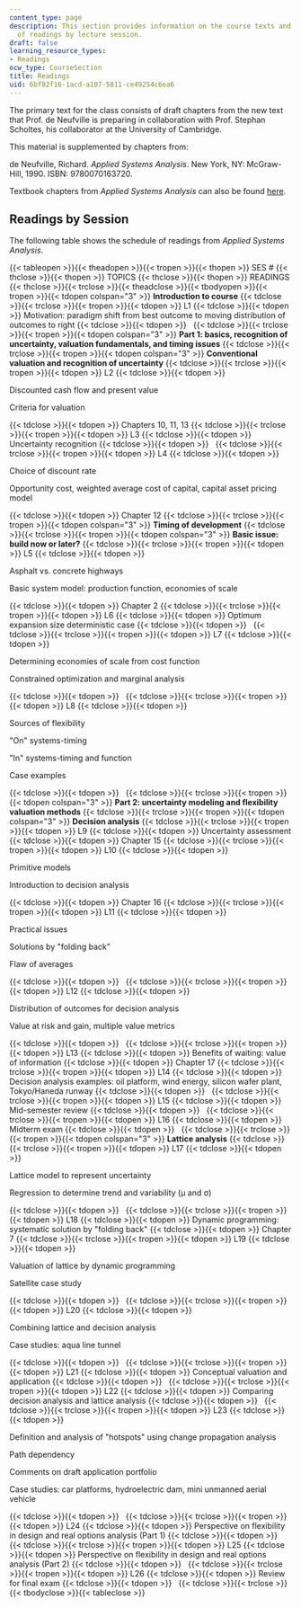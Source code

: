 ```yaml
---
content_type: page
description: This section provides information on the course texts and the schedule
  of readings by lecture session.
draft: false
learning_resource_types:
- Readings
ocw_type: CourseSection
title: Readings
uid: 6bf82f16-1acd-a107-5811-ce49254c6ea6
---
```

The primary text for the class consists of draft chapters from the new text that Prof. de Neufville is preparing in collaboration with Prof. Stephan Scholtes, his collaborator at the University of Cambridge.

This material is supplemented by chapters from:

de Neufville, Richard. *Applied Systems Analysis*. New York, NY: McGraw-Hill, 1990. ISBN: 9780070163720.

Textbook chapters from *Applied Systems Analysis* can also be found [here](https://web.mit.edu/ardent/www/ASA_Text/asa_Text_index.html).

## Readings by Session

The following table shows the schedule of readings from *Applied Systems Analysis*.

{{< tableopen >}}{{< theadopen >}}{{< tropen >}}{{< thopen >}}
SES #
{{< thclose >}}{{< thopen >}}
TOPICS
{{< thclose >}}{{< thopen >}}
READINGS
{{< thclose >}}{{< trclose >}}{{< theadclose >}}{{< tbodyopen >}}{{< tropen >}}{{< tdopen colspan="3" >}}
**Introduction to course**
{{< tdclose >}}{{< trclose >}}{{< tropen >}}{{< tdopen >}}
L1
{{< tdclose >}}{{< tdopen >}}
Motivation: paradigm shift from best outcome to moving distribution of outcomes to right
{{< tdclose >}}{{< tdopen >}}
 
{{< tdclose >}}{{< trclose >}}{{< tropen >}}{{< tdopen colspan="3" >}}
**Part 1: basics, recognition of uncertainty, valuation fundamentals, and timing issues**
{{< tdclose >}}{{< trclose >}}{{< tropen >}}{{< tdopen colspan="3" >}}
**Conventional valuation and recognition of uncertainty**
{{< tdclose >}}{{< trclose >}}{{< tropen >}}{{< tdopen >}}
L2
{{< tdclose >}}{{< tdopen >}}

Discounted cash flow and present value

Criteria for valuation

{{< tdclose >}}{{< tdopen >}}
Chapters 10, 11, 13
{{< tdclose >}}{{< trclose >}}{{< tropen >}}{{< tdopen >}}
L3
{{< tdclose >}}{{< tdopen >}}
Uncertainty recognition
{{< tdclose >}}{{< tdopen >}}
 
{{< tdclose >}}{{< trclose >}}{{< tropen >}}{{< tdopen >}}
L4
{{< tdclose >}}{{< tdopen >}}

Choice of discount rate

Opportunity cost, weighted average cost of capital, capital asset pricing model

{{< tdclose >}}{{< tdopen >}}
Chapter 12
{{< tdclose >}}{{< trclose >}}{{< tropen >}}{{< tdopen colspan="3" >}}
**Timing of development**
{{< tdclose >}}{{< trclose >}}{{< tropen >}}{{< tdopen colspan="3" >}}
**Basic issue: build now or later?**
{{< tdclose >}}{{< trclose >}}{{< tropen >}}{{< tdopen >}}
L5
{{< tdclose >}}{{< tdopen >}}

Asphalt vs. concrete highways

Basic system model: production function, economies of scale

{{< tdclose >}}{{< tdopen >}}
Chapter 2
{{< tdclose >}}{{< trclose >}}{{< tropen >}}{{< tdopen >}}
L6
{{< tdclose >}}{{< tdopen >}}
Optimum expansion size deterministic case
{{< tdclose >}}{{< tdopen >}}
 
{{< tdclose >}}{{< trclose >}}{{< tropen >}}{{< tdopen >}}
L7
{{< tdclose >}}{{< tdopen >}}

Determining economies of scale from cost function

Constrained optimization and marginal analysis

{{< tdclose >}}{{< tdopen >}}
 
{{< tdclose >}}{{< trclose >}}{{< tropen >}}{{< tdopen >}}
L8
{{< tdclose >}}{{< tdopen >}}

Sources of flexibility

"On" systems-timing

"In" systems-timing and function

Case examples

{{< tdclose >}}{{< tdopen >}}
 
{{< tdclose >}}{{< trclose >}}{{< tropen >}}{{< tdopen colspan="3" >}}
**Part 2: uncertainty modeling and flexibility valuation methods**
{{< tdclose >}}{{< trclose >}}{{< tropen >}}{{< tdopen colspan="3" >}}
**Decision analysis**
{{< tdclose >}}{{< trclose >}}{{< tropen >}}{{< tdopen >}}
L9
{{< tdclose >}}{{< tdopen >}}
Uncertainty assessment
{{< tdclose >}}{{< tdopen >}}
Chapter 15
{{< tdclose >}}{{< trclose >}}{{< tropen >}}{{< tdopen >}}
L10
{{< tdclose >}}{{< tdopen >}}

Primitive models

Introduction to decision analysis

{{< tdclose >}}{{< tdopen >}}
Chapter 16
{{< tdclose >}}{{< trclose >}}{{< tropen >}}{{< tdopen >}}
L11
{{< tdclose >}}{{< tdopen >}}

Practical issues

Solutions by "folding back"

Flaw of averages

{{< tdclose >}}{{< tdopen >}}
 
{{< tdclose >}}{{< trclose >}}{{< tropen >}}{{< tdopen >}}
L12
{{< tdclose >}}{{< tdopen >}}

Distribution of outcomes for decision analysis

Value at risk and gain, multiple value metrics

{{< tdclose >}}{{< tdopen >}}
 
{{< tdclose >}}{{< trclose >}}{{< tropen >}}{{< tdopen >}}
L13
{{< tdclose >}}{{< tdopen >}}
Benefits of waiting: value of information
{{< tdclose >}}{{< tdopen >}}
Chapter 17
{{< tdclose >}}{{< trclose >}}{{< tropen >}}{{< tdopen >}}
L14
{{< tdclose >}}{{< tdopen >}}
Decision analysis examples: oil platform, wind energy, silicon wafer plant, Tokyo/Haneda runway
{{< tdclose >}}{{< tdopen >}}
 
{{< tdclose >}}{{< trclose >}}{{< tropen >}}{{< tdopen >}}
L15
{{< tdclose >}}{{< tdopen >}}
Mid-semester review
{{< tdclose >}}{{< tdopen >}}
 
{{< tdclose >}}{{< trclose >}}{{< tropen >}}{{< tdopen >}}
L16
{{< tdclose >}}{{< tdopen >}}
Midterm exam
{{< tdclose >}}{{< tdopen >}}
 
{{< tdclose >}}{{< trclose >}}{{< tropen >}}{{< tdopen colspan="3" >}}
**Lattice analysis**
{{< tdclose >}}{{< trclose >}}{{< tropen >}}{{< tdopen >}}
L17
{{< tdclose >}}{{< tdopen >}}

Lattice model to represent uncertainty

Regression to determine trend and variability (μ and σ)

{{< tdclose >}}{{< tdopen >}}
 
{{< tdclose >}}{{< trclose >}}{{< tropen >}}{{< tdopen >}}
L18
{{< tdclose >}}{{< tdopen >}}
Dynamic programming: systematic solution by "folding back"
{{< tdclose >}}{{< tdopen >}}
Chapter 7
{{< tdclose >}}{{< trclose >}}{{< tropen >}}{{< tdopen >}}
L19
{{< tdclose >}}{{< tdopen >}}

Valuation of lattice by dynamic programming

Satellite case study

{{< tdclose >}}{{< tdopen >}}
 
{{< tdclose >}}{{< trclose >}}{{< tropen >}}{{< tdopen >}}
L20
{{< tdclose >}}{{< tdopen >}}

Combining lattice and decision analysis

Case studies: aqua line tunnel

{{< tdclose >}}{{< tdopen >}}
 
{{< tdclose >}}{{< trclose >}}{{< tropen >}}{{< tdopen >}}
L21
{{< tdclose >}}{{< tdopen >}}
Conceptual valuation and application
{{< tdclose >}}{{< tdopen >}}
 
{{< tdclose >}}{{< trclose >}}{{< tropen >}}{{< tdopen >}}
L22
{{< tdclose >}}{{< tdopen >}}
Comparing decision analysis and lattice analysis
{{< tdclose >}}{{< tdopen >}}
 
{{< tdclose >}}{{< trclose >}}{{< tropen >}}{{< tdopen >}}
L23
{{< tdclose >}}{{< tdopen >}}

Definition and analysis of "hotspots" using change propagation analysis

Path dependency

Comments on draft application portfolio

Case studies: car platforms, hydroelectric dam, mini unmanned aerial vehicle

{{< tdclose >}}{{< tdopen >}}
 
{{< tdclose >}}{{< trclose >}}{{< tropen >}}{{< tdopen >}}
L24
{{< tdclose >}}{{< tdopen >}}
Perspective on flexibility in design and real options analysis (Part 1)
{{< tdclose >}}{{< tdopen >}}
 
{{< tdclose >}}{{< trclose >}}{{< tropen >}}{{< tdopen >}}
L25
{{< tdclose >}}{{< tdopen >}}
Perspective on flexibility in design and real options analysis (Part 2)
{{< tdclose >}}{{< tdopen >}}
 
{{< tdclose >}}{{< trclose >}}{{< tropen >}}{{< tdopen >}}
L26
{{< tdclose >}}{{< tdopen >}}
Review for final exam
{{< tdclose >}}{{< tdopen >}}
 
{{< tdclose >}}{{< trclose >}}{{< tbodyclose >}}{{< tableclose >}}